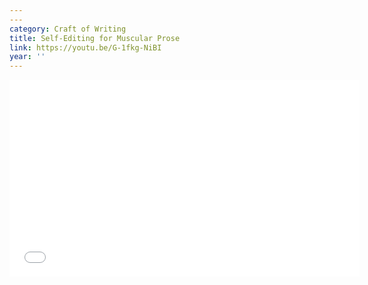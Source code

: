 ```yaml
---
---
category: Craft of Writing
title: Self-Editing for Muscular Prose
link: https://youtu.be/G-1fkg-NiBI
year: ''
---
```

<iframe width="560" height="315" src="{{ page.link }}" frameborder="0" allowfullscreen></iframe>
